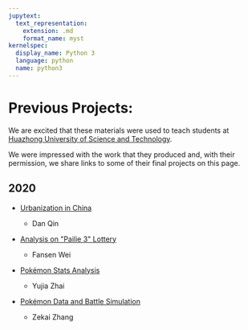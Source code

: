 ```yaml
---
jupytext:
  text_representation:
    extension: .md
    format_name: myst
kernelspec:
  display_name: Python 3
  language: python
  name: python3
---
```


# Previous Projects:

We are excited that these materials were used to teach students at [Huazhong University of Science and Technology](http://english.hust.edu.cn/).

We were impressed with the work that they produced and, with their permission, we share links to some of their final projects on this page.

## 2020

- [Urbanization in China](https://nbviewer.jupyter.org/github/bayeswhu/2020Spring/blob/master/Python/%E8%A6%83%E4%B8%B9/%E8%A6%83%E4%B8%B9U201816119.ipynb)
  - Dan Qin

- [Analysis on "Pailie 3" Lottery](https://nbviewer.jupyter.org/github/bayeswhu/2020Spring/blob/master/Python/%E9%AD%8F%E5%87%A1%E6%A3%AE/%E9%AD%8F%E5%87%A1%E6%A3%AEU201816089.ipynb)
  - Fansen Wei

- [Pokémon Stats Analysis](https://nbviewer.jupyter.org/github/bayeswhu/2020Spring/blob/master/Python/%E7%BF%9F%E9%9B%A8%E4%BD%B3/%E7%BF%9F%E9%9B%A8%E4%BD%B3U201816103/%E7%BF%9F%E9%9B%A8%E4%BD%B3U201816103.ipynb)
  - Yujia Zhai

- [Pokémon Data and Battle Simulation](https://nbviewer.jupyter.org/github/bayeswhu/2020Spring/blob/master/Python/%E5%BC%A0%E6%B3%BD%E6%A5%B7/%E5%BC%A0%E6%B3%BD%E6%A5%B7%20U201816293.ipynb)
  - Zekai Zhang

